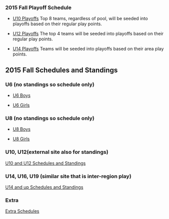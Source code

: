 
### 2015 Fall Playoff Schedule

* [U10 Playoffs](/docs/Fall2015/U10%20Playoffs%202015.pdf) Top 8 teams, regardless of pool, will be seeded into playoffs based on their regular play points.

* [U12 Playoffs](/docs/Fall2015/U12%20Playoffs%202015.pdf) The top 4 teams will be seeded into playoffs based on their regular play points.

* [U14 Playoffs](/docs/Fall2015/U14%20Playoffs%202015.pdf) Teams will be seeded into playoffs based on their area play points.


## 2015 Fall Schedules and Standings

### U6 (no standings so schedule only)

* [U6 Boys](/docs/Fall2015/U6%20Boys%202015.pdf)

* [U6 Girls](/docs/Fall2015/U6%20Girls%202015.pdf)

### U8 (no standings so schedule only)

* [U8 Boys](/docs/Fall2015/U8%20Boys%202015.pdf)

* [U8 Girls](/docs/Fall2015/U8%20Girls%202015.pdf)


### U10, U12(external site also for standings)

[U10 and U12 Schedules and Standings](http://www.schedulesetc.com/active/index.asp?id=reg55nhb15f)

### U14, U16, U19 (similar site that is inter-region play)

[U14 and up Schedules and Standings](http://www.schedulesetc.com/active/index.asp?id=area11K15f)

### Extra

[Extra Schedules](http://s11-15-fall.matchtrak.com)
